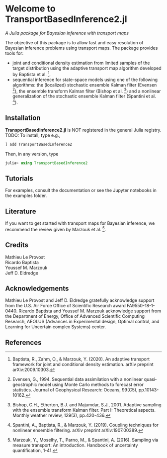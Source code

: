 # Welcome to TransportBasedInference2.jl

*A Julia package for Bayesian inference with transport maps*

The objective of this package is to allow fast and easy resolution of Bayesian inference problems using transport maps. The package provides tools for:
- joint and conditional density estimation from limited samples of the target distribution using the adaptive transport map algorithm developed by Baptista et al. [^1].
- sequential inference for state-space models using one of the following algorithms: the (localized) stochastic ensemble Kalman filter (Evensen [^2]), the ensemble transform Kalman filter (Bishop et al. [^3]) and a nonlinear generalization of the stochastic ensemble Kalman filter (Spantini et al. [^4]).


## Installation

**TransportBasedInference2.jl** is NOT registered in the general Julia registry. TODO: To install, type
e.g.,
```julia
] add TransportBasedInference2
```

Then, in any version, type
```julia
julia> using TransportBasedInference2
```

## Tutorials

For examples, consult the documentation or see the Jupyter notebooks in the examples folder.

## Literature

If you want to get started with transport maps for Bayesian inference, we recommend the review given by Marzouk et al. [^5].


## Credits

Mathieu Le Provost\
Ricardo Baptista\
Youssef M. Marzouk\
Jeff D. Eldredge


## Acknowledgements

Mathieu Le Provost and Jeff D. Eldredge gratefully acknowledge support from the U.S. Air Force Office of Scientific Research award FA9550-18-1-0440. Ricardo Baptista and Youssef M. Marzouk acknowledge support from the Department of Energy, Office of Advanced Scientific Computing Research, AEOLUS (Advances in Experimental design, Optimal control, and Learning for Uncertain complex Systems) center.


## References

[^1]: Baptista, R., Zahm, O., & Marzouk, Y. (2020). An adaptive transport framework for joint and conditional density estimation. arXiv preprint arXiv:2009.10303.

[^2]: Evensen, G., 1994. Sequential data assimilation with a nonlinear quasi‐geostrophic model using Monte Carlo methods to forecast error statistics. Journal of Geophysical Research: Oceans, 99(C5), pp.10143-10162.

[^3]: Bishop, C.H., Etherton, B.J. and Majumdar, S.J., 2001. Adaptive sampling with the ensemble transform Kalman filter. Part I: Theoretical aspects. Monthly weather review, 129(3), pp.420-436.

[^4]: Spantini, A., Baptista, R., & Marzouk, Y. (2019). Coupling techniques for nonlinear ensemble filtering. arXiv preprint arXiv:1907.00389.

[^5]: Marzouk, Y., Moselhy, T., Parno, M., & Spantini, A. (2016). Sampling via measure transport: An introduction. Handbook of uncertainty quantification, 1-41.
